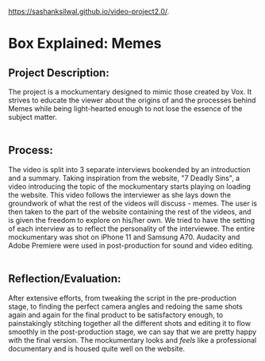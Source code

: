 https://sashanksilwal.github.io/video-project2.0/.


# Box Explained: Memes

## Project Description:
The project is a mockumentary designed to mimic those created by Vox. It strives to educate the viewer about the origins of and the processes behind Memes while being light-hearted enough to not lose the essence of the subject matter.
<br><br>
## Process:
The video is split into 3 separate interviews bookended by an introduction and a summary. Taking inspiration from the website, "7 Deadly Sins", a video introducing the topic of the mockumentary starts playing on loading the website. This video follows the interviewer as she lays down the groundwork of what the rest of the videos will discuss - memes. The user is then taken to the part of the website containing the rest of the videos, and is given the freedom to explore on his/her own. We tried to have the setting of each interview as to reflect the personality of the interviewee. The entire mockumentary was shot on iPhone 11 and Samsung A70. Audacity and Adobe Premiere were used in post-production for sound and video editing.
<br><br>
## Reflection/Evaluation:
After extensive efforts, from tweaking the script in the pre-production stage, to finding the perfect camera angles and redoing the same shots again and again for the final product to be satisfactory enough, to painstakingly stitching together all the different shots and editing it to flow smoothly in the post-production stage, we can say that we are pretty happy with the final version. The mockumentary looks and <i>feels</i> like a professional documentary and is housed quite well on the website.
